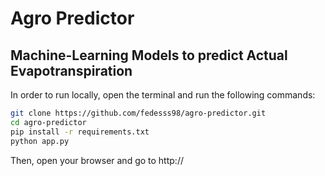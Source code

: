 # Agro Predictor
## Machine-Learning Models to predict Actual Evapotranspiration

In order to run locally, open the terminal and run the following commands:

```bash
git clone https://github.com/fedesss98/agro-predictor.git
cd agro-predictor 
pip install -r requirements.txt
python app.py
```

Then, open your browser and go to http://